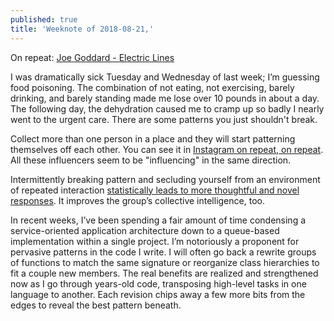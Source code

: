 ```yaml
---
published: true
title: 'Weeknote of 2018-08-21,'
---
```

On repeat: [Joe Goddard - Electric Lines](https://www.youtube.com/watch?v=bRzkF-IeOX8)

I was dramatically sick Tuesday and Wednesday of last week; I’m guessing food poisoning. The combination of not eating, not exercising, barely drinking, and barely standing made me lose over 10 pounds in about a day. The following day, the dehydration caused me to cramp up so badly I nearly went to the urgent care. There are some patterns you just shouldn't break.

Collect more than one person in a place and they will start patterning themselves off each other. You can see it in [Instagram on repeat, on repeat](https://www.instagram.com/insta_repeat/). All these influencers seem to be "influencing" in the same direction.

Intermittently breaking pattern and secluding yourself from an environment of repeated interaction [statistically leads to more thoughtful and novel responses](https://threadreaderapp.com/thread/1029124892439072768.html). It improves the group’s collective intelligence, too.

In recent weeks, I’ve been spending a fair amount of time condensing a service-oriented application architecture down to a queue-based implementation within a single project. I’m notoriously a proponent for pervasive patterns in the code I write. I will often go back a rewrite groups of functions to match the same signature or reorganize class hierarchies to fit a couple new members. The real benefits are realized and strengthened now as I go through years-old code, transposing high-level tasks in one language to another. Each revision chips away a few more bits from the edges to reveal the best pattern beneath.

